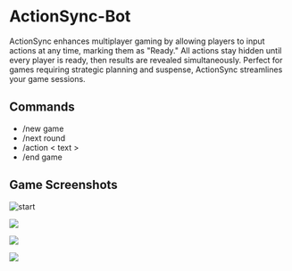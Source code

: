 # ActionSync-Bot
ActionSync enhances multiplayer gaming by allowing players to input actions at any time, marking them as "Ready." All actions stay hidden until every player is ready, then results are revealed simultaneously. Perfect for games requiring strategic planning and suspense, ActionSync streamlines your game sessions.

## Commands
- /new game
- /next round
- /action < text >
- /end game

## Game Screenshots
![start](https://i.imgur.com/c9bIfXq.png)

![](https://i.imgur.com/Yi2FDuE.png)

![](https://i.imgur.com/xOu0s5z.png)

![](https://i.imgur.com/jQ61Cnw.png)
